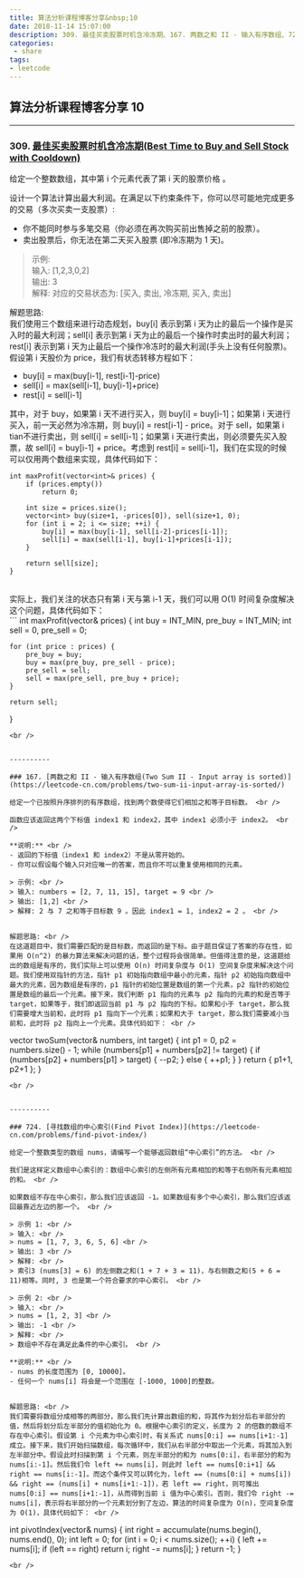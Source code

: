 ```yaml
---
title: 算法分析课程博客分享&nbsp;10
date: 2018-11-14 15:07:00
description: 309. 最佳买卖股票时机含冷冻期、167. 两数之和 II - 输入有序数组、724. 寻找数组的中心索引
categories:
 - share
tags: 
- leetcode
---
```


## 算法分析课程博客分享&nbsp;10

----------

### 309. [最佳买卖股票时机含冷冻期(Best Time to Buy and Sell Stock with Cooldown)](https://leetcode-cn.com/problems/best-time-to-buy-and-sell-stock-with-cooldown/)

给定一个整数数组，其中第 i 个元素代表了第 i 天的股票价格 。​ <br />

设计一个算法计算出最大利润。在满足以下约束条件下，你可以尽可能地完成更多的交易（多次买卖一支股票）: <br />
- 你不能同时参与多笔交易（你必须在再次购买前出售掉之前的股票）。
- 卖出股票后，你无法在第二天买入股票 (即冷冻期为 1 天)。

> 示例: <br />
> 输入: [1,2,3,0,2] <br />
> 输出: 3 <br />
> 解释: 对应的交易状态为: [买入, 卖出, 冷冻期, 买入, 卖出] <br />


解题思路: <br />
我们使用三个数组来进行动态规划，buy[i] 表示到第 i 天为止的最后一个操作是买入时的最大利润；sell[i] 表示到第 i 天为止的最后一个操作时卖出时的最大利润；rest[i] 表示到第 i 天为止最后一个操作冷冻时的最大利润(手头上没有任何股票)。假设第 i 天股价为 price，我们有状态转移方程如下： <br />

- buy[i] = max(buy[i-1], rest[i-1]-price)
- sell[i] = max(sell[i-1], buy[i-1]+price)
- rest[i] = sell[i-1]

其中，对于 buy，如果第 i 天不进行买入，则 buy[i] = buy[i-1]；如果第 i 天进行买入，前一天必然为冷冻期，则 buy[i] = rest[i-1] - price。对于 sell，如果第 i tian不进行卖出，则 sell[i] = sell[i-1]；如果第 i 天进行卖出，则必须要先买入股票，故 sell[i] = buy[i-1] + price。考虑到 rest[i] = sell[i-1]，我们在实现的时候可以仅用两个数组来实现，具体代码如下： <br />

```
int maxProfit(vector<int>& prices) {
    if (prices.empty())
        return 0;
    
    int size = prices.size();
    vector<int> buy(size+1, -prices[0]), sell(size+1, 0);
    for (int i = 2; i <= size; ++i) {
        buy[i] = max(buy[i-1], sell[i-2]-prices[i-1]);
        sell[i] = max(sell[i-1], buy[i-1]+prices[i-1]);
    }
    
    return sell[size];
}
```
<br />
实际上，我们关注的状态只有第 i 天与第 i-1 天，我们可以用 O(1) 时间复杂度解决这个问题，具体代码如下： <br />
```
int maxProfit(vector<int>& prices) {
    int buy = INT_MIN, pre_buy = INT_MIN;
    int sell = 0, pre_sell = 0;

    for (int price : prices) {
        pre_buy = buy;
        buy = max(pre_buy, pre_sell - price);
        pre_sell = sell;
        sell = max(pre_sell, pre_buy + price);
    }

    return sell;
}
```
<br />


----------

### 167. [两数之和 II - 输入有序数组(Two Sum II - Input array is sorted)](https://leetcode-cn.com/problems/two-sum-ii-input-array-is-sorted/)

给定一个已按照升序排列的有序数组，找到两个数使得它们相加之和等于目标数。 <br />

函数应该返回这两个下标值 index1 和 index2，其中 index1 必须小于 index2。 <br />

**说明:** <br />
- 返回的下标值（index1 和 index2）不是从零开始的。
- 你可以假设每个输入只对应唯一的答案，而且你不可以重复使用相同的元素。

> 示例: <br />
> 输入: numbers = [2, 7, 11, 15], target = 9 <br />
> 输出: [1,2] <br />
> 解释: 2 与 7 之和等于目标数 9 。因此 index1 = 1, index2 = 2 。 <br />


解题思路: <br />
在这道题目中，我们需要匹配的是目标数，而返回的是下标。由于题目保证了答案的存在性，如果用 O(n^2) 的暴力算法来解决问题的话，整个过程将会很简单。但值得注意的是，这道题给出的数组是有序的，我们实际上可以使用 O(n) 时间复杂度与 O(1) 空间复杂度来解决这个问题。我们使用双指针的方法，指针 p1 初始指向数组中最小的元素，指针 p2 初始指向数组中最大的元素，因为数组是有序的，p1 指针的初始位置是数组的第一个元素，p2 指针的初始位置是数组的最后一个元素。接下来，我们判断 p1 指向的元素与 p2 指向的元素的和是否等于 target，如果等于，我们即返回当前 p1 与 p2 指向的下标。如果和小于 target，那么我们需要增大当前和，此时将 p1 指向下一个元素；如果和大于 target，那么我们需要减小当前和，此时将 p2 指向上一个元素。具体代码如下： <br />

```
vector<int> twoSum(vector<int>& numbers, int target) {
    int p1 = 0, p2 = numbers.size() - 1;
    while (numbers[p1] + numbers[p2] != target) {
        if (numbers[p2] + numbers[p1] > target) {
            --p2;
        } else {
            ++p1;
        }
    }
    return { p1+1, p2+1 };
}
```
<br />


----------

### 724. [寻找数组的中心索引(Find Pivot Index)](https://leetcode-cn.com/problems/find-pivot-index/)

给定一个整数类型的数组 nums，请编写一个能够返回数组“中心索引”的方法。 <br />

我们是这样定义数组中心索引的：数组中心索引的左侧所有元素相加的和等于右侧所有元素相加的和。 <br />

如果数组不存在中心索引，那么我们应该返回 -1。如果数组有多个中心索引，那么我们应该返回最靠近左边的那一个。 <br />

> 示例 1: <br />
> 输入: <br />
> nums = [1, 7, 3, 6, 5, 6] <br />
> 输出: 3 <br />
> 解释: <br />
> 索引3 (nums[3] = 6) 的左侧数之和(1 + 7 + 3 = 11)，与右侧数之和(5 + 6 = 11)相等。同时, 3 也是第一个符合要求的中心索引。 <br />

> 示例 2: <br />
> 输入: <br />
> nums = [1, 2, 3] <br />
> 输出: -1 <br />
> 解释: <br />
> 数组中不存在满足此条件的中心索引。 <br />

**说明:** <br />
- nums 的长度范围为 [0, 10000]。
- 任何一个 nums[i] 将会是一个范围在 [-1000, 1000]的整数。


解题思路: <br />
我们需要将数组分成相等的两部分，那么我们先计算出数组的和，将其作为划分后右半部分的值，然后将划分后左半部分的值初始化为 0。根据中心索引的定义，长度为 2 的倍数的数组不存在中心索引。假设第 i 个元素为中心索引时，有关系式 nums[0:i] == nums[i+1:-1] 成立。接下来，我们开始扫描数组，每次循环中，我们从右半部分中取出一个元素，将其加入到左半部分中。假设此时扫描到第 i 个元素，则左半部分的和为 nums[0:i]，右半部分的和为 nums[i:-1]。然后我们令 left += nums[i]，则此时 left == nums[0:i+1] && right == nums[i:-1]。而这个条件又可以转化为，left == (nums[0:i] + nums[i]) && right == (nums[i] + nums[i+1:-1])，若 left == right，则可推出 nums[0:i] == nums[i+1:-1]，从而得到当前 i 值为中心索引。否则，我们令 right -= nums[i]，表示将右半部分的一个元素划分到了左边，算法的时间复杂度为 O(n)，空间复杂度为 O(1)，具体代码如下： <br />

```
int pivotIndex(vector<int>& nums) {
    int right = accumulate(nums.begin(), nums.end(), 0);
    int left = 0;
    for (int i = 0; i < nums.size(); ++i) {
        left += nums[i];
        if (left == right)
            return i;
        right -= nums[i];
    }
    return -1;
}
```
<br />

